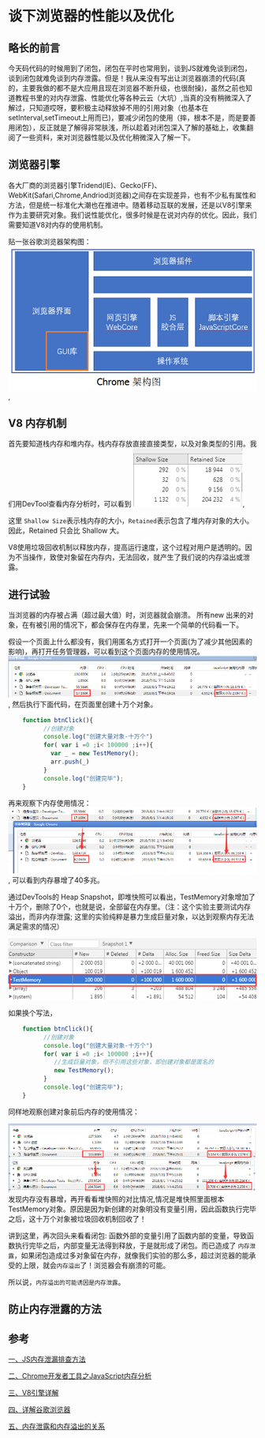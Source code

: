 

谈下浏览器的性能以及优化
================

## 略长的前言
今天码代码的时候用到了闭包，闭包在平时也常用到，谈到JS就难免谈到闭包，谈到闭包就难免谈到内存泄露。但是！我从来没有写出让浏览器崩溃的代码(真的，主要我做的都不是大应用且现在浏览器不断升级，也很耐操)，虽然之前也知道教程书里的对内存泄露、性能优化等各种云云（大坑）,当真的没有稍微深入了解过，只知道哎呀，要积极主动释放掉不用的引用对象（也基本在setInterval,setTimeout上用而已)，要减少闭包的使用（摔，根本不是，而是要善用闭包），反正就是了解得非常肤浅，所以趁着对闭包深入了解的基础上，收集翻阅了一些资料，来对浏览器性能以及优化稍微深入了解一下。

## 浏览器引擎
 各大厂商的浏览器引擎Tridend(IE)、Gecko(FF)、WebKit(Safari,Chrome,Andriod浏览器)之间存在实现差异，也有不少私有属性和方法，但是统一标准化大潮也在推进中。随着移动互联的发展，还是以V8引擎来作为主要研究对象。我们说性能优化，很多时候是在说对内存的优化。因此，我们需要知道V8对内存的使用机制。

 贴一张谷歌浏览器架构图：
<img  src="./image/performance/2.png">,

 ## V8 内存机制

首先要知道栈内存和堆内存。栈内存存放直接直接类型，以及对象类型的引用。我们用DevTool查看内存分析时，可以看到
<img  src="./image/performance/1.png">,

这里 `Shallow Size`表示栈内存的大小，`Retained`表示包含了堆内存对象的大小。因此，Retained 只会比 Shallow 大。

V8使用垃圾回收机制以释放内存，提高运行速度，这个过程对用户是透明的。因为不当操作，致使对象留在内存内，无法回收，就产生了我们说的内存溢出或泄露。


## 进行试验
当浏览器的内存被占满（超过最大值）时，浏览器就会崩溃。
所有new 出来的对象，在有被引用的情况下，都会保存在内存里，先来一个简单的代码看一下。

假设一个页面上什么都没有，我们用匿名方式打开一个页面(为了减少其他因素的影响)，再打开任务管理器，可以看到这个页面内存的使用情况。
<img  src="./image/performance/3.png">,
然后执行下面代码，在页面里创建十万个对象。
```js
    function btnClick(){
          //创建对象
          console.log("创建大量对象-十万个")
          for( var i =0 ;i< 100000 ;i++){
            var _ = new TestMemory();
            arr.push(_)
          }
          console.log("创建完毕");
    }

```

再来观察下内存使用情况：
<img  src="./image/performance/4.png">,
可以看到内存暴增了40多兆。

通过DevTools的 Heap Snapshot，即堆快照可以看出，TestMemory对象增加了十万个，删除了0个，也就是说，全部留在内存里。（注：这个实验主要测试内存溢出，而非内存泄露; 这里的实验纯粹是暴力生成巨量对象，以达到观察内存无法满足需求的情况）

<img  src="./image/performance/5.png">

如果换个写法，

```js
    function btnClick(){
          //创建对象
          console.log("创建大量对象-十万个")
          for( var i =0 ;i< 100000 ;i++){
             //生成巨量对象，但不引用这些对象，即创建对象都是匿名的
             new TestMemory();
          }
          console.log("创建完毕");
    }

```

同样地观察创建对象前后内存的使用情况：

<img  src="./image/performance/6.png">
发现内存没有暴增，再开看看堆快照的对比情况,情况是堆快照里面根本TestMemory对象。原因是因为新创建的对象明没有变量引用，因此函数执行完毕之后，这十万个对象被垃圾回收机制回收了！ 

讲到这里，再次回头来看看闭包: 函数外部的变量引用了函数内部的变量，导致函数执行完毕之后，内部变量无法得到释放，于是就形成了闭包。而已造成了 `内存泄露`，如果闭包造成过多对象留在内存，就像我们实验的那么多，超过浏览器的能承受的上限，就会`内存溢出`了！浏览器会有崩溃的可能。

所以说，`内存溢出的可能诱因是内存泄露`。

## 防止内存泄露的方法






## 参考

<a href="https://blog.csdn.net/taoerchun/article/details/51480949">一、JS内存泄漏排查方法

<a href="https://blog.csdn.net/bug_zero/article/details/54883083">二、Chrome开发者工具之JavaScript内存分析

<a href="https://blog.csdn.net/swimming_in_it_/article/details/78869549">三、V8引擎详解


<a href="http://www.cnblogs.com/wangjiming/p/6357306.html">四、详解谷歌浏览器

<a href="https://blog.csdn.net/ruiruihahaha/article/details/70270574">五、内存泄露和内存溢出的关系

